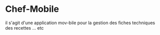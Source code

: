 # Chef-Mobile

il s'agit d'une application mov-bile pour la gestion des fiches techniques des recettes ... etc
